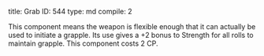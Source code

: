 title:          Grab
ID:             544
type:           md
compile:        2


This component means the weapon is flexible enough that it can actually be used to initiate a grapple. Its use gives a +2 bonus to Strength for all rolls to maintain grapple.  This component costs 2 CP.